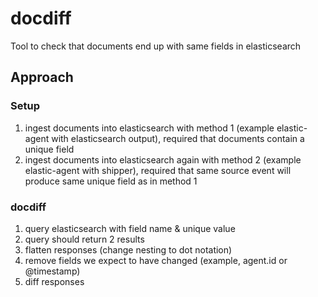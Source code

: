 # docdiff
Tool to check that documents end up with same fields in elasticsearch

## Approach

### Setup
1. ingest documents into elasticsearch with method 1 (example elastic-agent with elasticsearch output), required that documents contain a unique field
2. ingest documents into elasticsearch again with method 2 (example elastic-agent with shipper), required that same source event will produce same unique field as in method 1

### docdiff
1. query elasticsearch with field name & unique value
2. query should return 2 results
3. flatten responses (change nesting to dot notation)
4. remove fields we expect to have changed (example, agent.id or @timestamp)
5. diff responses

